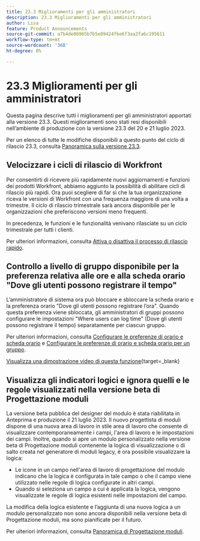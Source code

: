 ```yaml
---
title: 23.3 Miglioramenti per gli amministratori
description: 23.3 Miglioramenti per gli amministratori
author: Lisa
feature: Product Announcements
source-git-commit: a7b4de06965b7b5e09424fbe6f3aa2fa6c195611
workflow-type: tm+mt
source-wordcount: '368'
ht-degree: 0%

---
```


# 23.3 Miglioramenti per gli amministratori

Questa pagina descrive tutti i miglioramenti per gli amministratori apportati alla versione 23.3. Questi miglioramenti sono stati resi disponibili nell’ambiente di produzione con la versione 23.3 del 20 e 21 luglio 2023.

Per un elenco di tutte le modifiche disponibili a questo punto del ciclo di rilascio 23.3, consulta [Panoramica sulla versione 23.3](/help/quicksilver/product-announcements/product-releases/23.3-release-activity/23-3-release-overview.md).

## Velocizzare i cicli di rilascio di Workfront

Per consentirti di ricevere più rapidamente nuovi aggiornamenti e funzioni dei prodotti Workfront, abbiamo aggiunto la possibilità di abilitare cicli di rilascio più rapidi. Ora puoi scegliere di far sì che la tua organizzazione riceva le versioni di Workfront con una frequenza maggiore di una volta a trimestre. Il ciclo di rilascio trimestrale sarà ancora disponibile per le organizzazioni che preferiscono versioni meno frequenti.

In precedenza, le funzioni e le funzionalità venivano rilasciate su un ciclo trimestrale per tutti i clienti.

Per ulteriori informazioni, consulta [Attiva o disattiva il processo di rilascio rapido](/help/quicksilver/administration-and-setup/set-up-workfront/configure-system-defaults/enable-fast-release-process.md).

## Controllo a livello di gruppo disponibile per la preferenza relativa alle ore e alla scheda orario &quot;Dove gli utenti possono registrare il tempo&quot;

L’amministratore di sistema ora può bloccare e sbloccare la scheda orario e la preferenza orario &quot;Dove gli utenti possono registrare l’ora&quot;. Quando questa preferenza viene sbloccata, gli amministratori di gruppi possono configurare le impostazioni &quot;Where users can log time&quot; (Dove gli utenti possono registrare il tempo) separatamente per ciascun gruppo.

Per ulteriori informazioni, consulta [Configurare le preferenze di orario e scheda orario](/help/quicksilver/administration-and-setup/set-up-workfront/configure-timesheets-schedules/timesheet-and-hour-preferences.md) e [Configurare le preferenze di orario e scheda orario per un gruppo](/help/quicksilver/administration-and-setup/manage-groups/create-and-manage-groups/configure-timesheet-hour-preferences-group.md).

[Visualizza una dimostrazione video di questa funzione](https://video.tv.adobe.com/v/3419111/){target=_blank}

## Visualizza gli indicatori logici e ignora quelli e le regole visualizzati nella versione beta di Progettazione moduli

La versione beta pubblica del designer del modulo è stata riabilitata in Anteprima e produzione il 21 luglio 2023. Il nuovo progettista di moduli dispone di una nuova area di lavoro in stile area di lavoro che consente di visualizzare contemporaneamente i campi, l&#39;area di lavoro e le impostazioni dei campi.
Inoltre, quando si apre un modulo personalizzato nella versione beta di Progettazione moduli contenente la logica di visualizzazione o di salto creata nel generatore di moduli legacy, è ora possibile visualizzare la logica:

* Le icone in un campo nell&#39;area di lavoro di progettazione del modulo indicano che la logica è configurata in tale campo o che il campo viene utilizzato nelle regole di logica configurate in altri campi.
* Quando si seleziona un campo a cui è applicata la logica, vengono visualizzate le regole di logica esistenti nelle impostazioni del campo.

La modifica della logica esistente e l’aggiunta di una nuova logica a un modulo personalizzato non sono ancora disponibili nella versione beta di Progettazione moduli, ma sono pianificate per il futuro.

Per ulteriori informazioni, consulta [Panoramica di Progettazione moduli](/help/quicksilver/administration-and-setup/customize-workfront/create-manage-custom-forms/form-designer/form-designer-overview.md).
